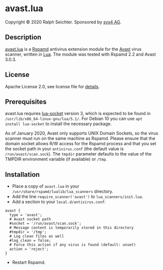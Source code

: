 # avast.lua

Copyright © 2020 Ralph Seichter. Sponsored by [sys4 AG](https://sys4.de/).

## Description

[avast.lua](https://github.com/rseichter/rspamd-avast) is a [Rspamd](https://www.rspamd.com/) antivirus extension
module for the [Avast](https://www.avast.com/de-de/index#mac) virus scanner, written in [Lua](https://www.lua.org).
The module was tested with Rspamd 2.2 and Avast 3.0.3.

## License

Apache License 2.0, see license file for [details](LICENSE).

## Prerequisites

avast.lua requires [lua-socket](http://w3.impa.br/~diego/software/luasocket/home.html) version 3, which is expected
to be found in `/usr/lib/x86_64-linux-gnu/lua/5.1/`. For Debian 10 you can use `apt install lua-socket` to install
the necessary package.

As of January 2020, Avast only supports UNIX Domain Sockets, so the virus scanner must run on the same machine
as Rspamd. Please ensure that the domain socket allows R/W access for the Rspamd process and that you set the
socket path in your `antivirus.conf` (the default value is `/run/avast/scan.sock`). The `tmpdir` parameter defaults
to the value of the TMPDIR environment variable (if available) or `/tmp`.

## Installation

*  Place a copy of `avast.lua` in your `/usr/share/rspamd/lualib/lua_scanners` directory.
*  Add the line `require_scanner('avast')` to `lua_scanners/init.lua`.
*  Add a section to your `local.d/antivirus.conf`:
```
avast {
  type = 'avast';
  # Avast socket path
  #socket = '/run/avast/scan.sock';
  # Message content is temporarily stored in this directory
  #tmpdir = '/tmp';
  # Log clean files as well
  #log_clean = false;
  # Force this action if any virus is found (default: unset)
  action = 'reject';
}
```
*  Restart Rspamd.
